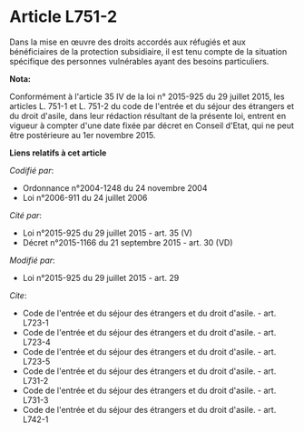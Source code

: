 # Article L751-2

Dans la mise en œuvre des droits accordés aux réfugiés et aux bénéficiaires de la protection subsidiaire, il est tenu compte
de la situation spécifique des personnes vulnérables ayant des besoins particuliers.

**Nota:**

Conformément à l'article 35 IV de la loi n° 2015-925 du 29 juillet 2015, les articles L. 751-1 et L. 751-2 du code de
l'entrée et du séjour des étrangers et du droit d'asile, dans leur rédaction résultant de la présente loi, entrent en vigueur
à compter d'une date fixée par décret en Conseil d'Etat, qui ne peut être postérieure au 1er novembre 2015.

**Liens relatifs à cet article**

_Codifié par_:

  - Ordonnance n°2004-1248 du 24 novembre 2004
  - Loi n°2006-911 du 24 juillet 2006

_Cité par_:

  - Loi n°2015-925 du 29 juillet 2015 - art. 35 (V)
  - Décret n°2015-1166 du 21 septembre 2015 - art. 30 (VD)

_Modifié par_:

  - Loi n°2015-925 du 29 juillet 2015 - art. 29

_Cite_:

  - Code de l'entrée et du séjour des étrangers et du droit d'asile. - art. L723-1
  - Code de l'entrée et du séjour des étrangers et du droit d'asile. - art. L723-4
  - Code de l'entrée et du séjour des étrangers et du droit d'asile. - art. L723-5
  - Code de l'entrée et du séjour des étrangers et du droit d'asile. - art. L731-2
  - Code de l'entrée et du séjour des étrangers et du droit d'asile. - art. L731-3
  - Code de l'entrée et du séjour des étrangers et du droit d'asile. - art. L742-1
